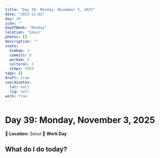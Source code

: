 ```yaml
---
title: "Day 39: Monday, November 3, 2025"
date: "2025-11-03"
day: 39
icon: ""
dayOfWeek: "Monday"
location: "Seoul"
photos: []
description: ""
stats:
  kimbap: 3
  commits: 0
  worked: 5
  cultural: 3
  steps: 5049
tags: []
draft: true
coordinates:
  lat: null
  lng: null
work: true
---
```

# Day 39: Monday, November 3, 2025

📍 **Location:** Seoul
💼 **Work Day**

## What do I do today?


